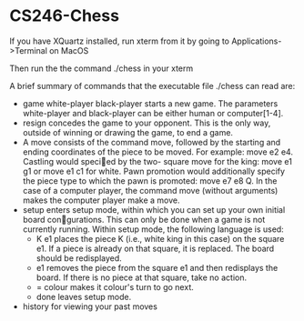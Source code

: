 # CS246-Chess

If you have XQuartz installed, run xterm from it by going to Applications->Terminal on MacOS

Then run the the command ./chess in your xterm

A brief summary of commands that the executable file ./chess can read are:

- game white-player black-player starts a new game. The parameters white-player and
black-player can be either human or computer[1-4].
- resign concedes the game to your opponent. This is the only way, outside of winning or
drawing the game, to end a game.
- A move consists of the command move, followed by the starting and ending coordinates of
the piece to be moved. For example: move e2 e4. Castling would specied by the two-
square move for the king: move e1 g1 or move e1 c1 for white. Pawn promotion would
additionally specify the piece type to which the pawn is promoted: move e7 e8 Q. In the
case of a computer player, the command move (without arguments) makes the computer
player make a move.
- setup enters setup mode, within which you can set up your own initial board congurations.
This can only be done when a game is not currently running. Within setup mode, the
following language is used:
  - K e1 places the piece K (i.e., white king in this case) on the square e1. If a piece is
already on that square, it is replaced. The board should be redisplayed.
  - e1 removes the piece from the square e1 and then redisplays the board. If there is no
piece at that square, take no action.
  - = colour makes it colour's turn to go next.
  - done leaves setup mode.
- history for viewing your past moves

